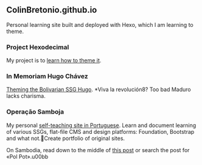 ## ColinBretonio.github.io
Personal learning site built and deployed with Hexo, which I am learning to theme.

### Project Hexodecimal

My project is to [learn how to theme it](https://hexo.io/docs/themes.html).

### In Memoriam Hugo Chávez

[Theming the Bolivarian SSG Hugo](https://gohugo.io/tutorials/creating-a-new-theme/). *Viva la revolución8? Too bad Maduro lacks charisma.

### Operação Samboja

My personal [self-teaching site in Portuguese](http://sambojana-docs.surge.sh). Learn and document learning of various SSGs, flat-file CMS and design platforms: Foundation, Bootstrap and what not.Create portfolio of original sites.

On Sambodia, read down to the middle of [this post](https://brasilianas.github.io/2016/paraguauyan-progress/) or search the post for «Pol Pot».u00bb
